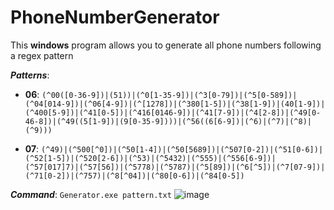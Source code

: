 # PhoneNumberGenerator
This **windows** program allows you to generate all phone numbers following a regex pattern

___Patterns___:
- **06**:
`(^00([0-36-9])|(51))|(^0[1-35-9])|(^3[0-79])|(^5[0-589])|(^04[014-9])|(^06[4-9])|(^[1278])|(^380[1-5])|(^38[1-9])|(40[1-9])|(^400[5-9])|(^41[0-5])|(^416[0146-9])|(^41[7-9])|(^4[2-8])|(^49[0-46-8])|(^49((5[1-9])|(9[0-35-9])))|(^56((6[6-9])|(^6)|(^7)|(^8)|(^9)))`

- **07**:
`(^49)|(^500[^0])|(^50[1-4])|(^50[5689])|(^507[0-2])|(^51[0-6])|(^52[1-5])|(^520[2-6])|(^53)|(^5432)|(^555)|(^556[6-9])|(^57[017]7)|(^57[56])|(^5778)|(^5787)|(^5[89])|(^6[^5])|(^7[07-9])|(^71[0-2])|(^757)|(^8[^04])|(^80[0-6])|(^84[0-5])`


___Command___:
`Generator.exe pattern.txt`
![image](https://user-images.githubusercontent.com/40890393/194785372-5d5e4d61-f32a-45f4-94e3-ae7761d69e69.png)
